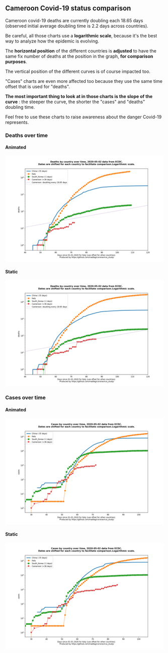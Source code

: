 ## Cameroon Covid-19 status comparison 

Cameroon covid-19 deaths are currently doubling each 18.65 days (observed initial average doubling time is 2.2 days across countries).



Be careful, all those charts use a **logarithmic scale**, because it's the best way to analyze how the epidemic is evolving.
 
The **horizontal position** of the different countries is **adjusted** to have the same fix number of deaths at the position in the graph, **for comparison purposes**.

The vertical position of the different curves is of course impacted too.

"Cases" charts are even more affected too because they use the same time offset that is used for "deaths".

**The most important thing to look at in those charts is the slope of the curve** : the steeper the curve, the shorter the "cases" and "deaths" doubling time.

Feel free to use these charts to raise awareness about the danger Covid-19 represents. 


 
### Deaths over time
 
#### Animated
![Cameroon covid-19 deaths animated chart](https://raw.githubusercontent.com/madlag/coronavirus_study/master/notebooks/graphs/2020-05-02/countries/Cameroon/2020-05-02_Cameroon_deaths.gif "Cameroon covid-19 deaths animated chart")   
 
#### Static
![Cameroon covid-19 deaths static chart](https://raw.githubusercontent.com/madlag/coronavirus_study/master/notebooks/graphs/2020-05-02/countries/Cameroon/2020-05-02_Cameroon_deaths.png "Cameroon covid-19 deaths static chart")   

 
### Cases over time
 
#### Animated
![Cameroon covid-19 cases animated chart](https://raw.githubusercontent.com/madlag/coronavirus_study/master/notebooks/graphs/2020-05-02/countries/Cameroon/2020-05-02_Cameroon_cases.gif "Cameroon covid-19 cases animated chart")   
 
#### Static
![Cameroon covid-19 cases static chart](https://raw.githubusercontent.com/madlag/coronavirus_study/master/notebooks/graphs/2020-05-02/countries/Cameroon/2020-05-02_Cameroon_cases.png "Cameroon covid-19 cases static chart")   

